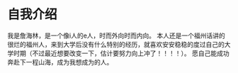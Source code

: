 # 自我介绍
我是詹海林，是一个像i人的e人，时而外向时而内向。
本人还是一个福州话讲的很烂的福州人，来到大学后没有什么特别的经历，就喜欢安安稳稳的度过自己的大学时期（不过最近想要改变一下，估计要努力向上冲了！！！！）。
愿自己能成功奔赴下一程山海，成为我想成为的人。
